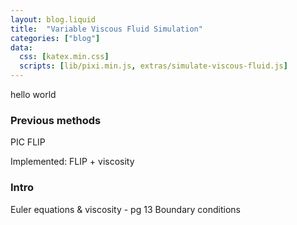 ```yaml
---
layout: blog.liquid
title:  "Variable Viscous Fluid Simulation"
categories: ["blog"]
data:
  css: [katex.min.css]
  scripts: [lib/pixi.min.js, extras/simulate-viscous-fluid.js]
---
```


hello world

<div id="canvas-container"></div>

<style>
  canvas {
    display: block;
    margin: auto;
  }

  @media only screen and (max-width: 600px) {
    canvas {
        width: calc(100vw - 2em);
    }
  }
</style>


### Previous methods

PIC
FLIP

Implemented:
FLIP + viscosity


### Intro

Euler equations & viscosity - pg 13
Boundary conditions